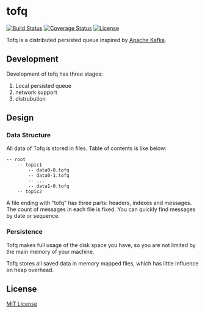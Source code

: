 # tofq

[![Build Status](https://travis-ci.org/aornice/tofq.svg?branch=master)](https://travis-ci.org/aornice/tofq)
[![Coverage
Status](https://coveralls.io/repos/github/aornice/tofq/badge.svg?branch=master)](https://coveralls.io/github/aornice/tofq?branch=master)
[![License](https://img.shields.io/dub/l/vibe-d.svg)](https://opensource.org/licenses/MIT)

Tofq is a distributed persisted queue inspired by [Apache Kafka](http://kafka.apache.org/).

## Development

Development of tofq has three stages:

1. Local persisted queue
2. network support
3. distrubution

## Design

### Data Structure

All data of Tofq is stored in files. Table of contents is like below:

```
-- root
    -- topic1
        -- data0-0.tofq
        -- data0-1.tofq
        -- ...
        -- data1-0.tofq
    -- topic2
```

A file ending with "tofq" has three parts: headers, indexes and messages. The count of messages in each file is fixed. You can quickly find messages by date or sequence.

### Persistence

Tofq makes full usage of the disk space you have, so you are not limited by the main memory of your machine. 

Tofq stores all saved data in memory mapped files, which has little influence on heap overhead.

## License

[MIT License](./LICENSE)